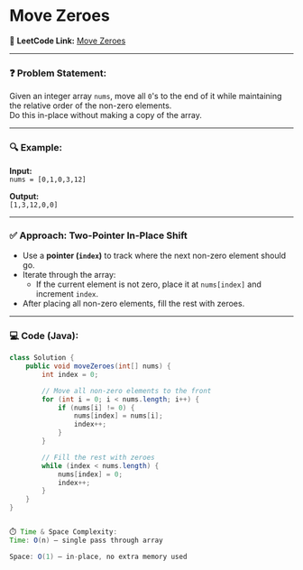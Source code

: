 # Move Zeroes

📌 **LeetCode Link:** [Move Zeroes](https://leetcode.com/problems/move-zeroes/)

---

### ❓ Problem Statement:

Given an integer array `nums`, move all `0`'s to the end of it while maintaining the relative order of the non-zero elements.  
Do this in-place without making a copy of the array.

---

### 🔍 Example:

**Input:**  
`nums = [0,1,0,3,12]`

**Output:**  
`[1,3,12,0,0]`

---

### ✅ Approach: Two-Pointer In-Place Shift

- Use a **pointer (`index`)** to track where the next non-zero element should go.
- Iterate through the array:
  - If the current element is not zero, place it at `nums[index]` and increment `index`.
- After placing all non-zero elements, fill the rest with zeroes.

---

### 💻 Code (Java):

```java
class Solution {
    public void moveZeroes(int[] nums) {
        int index = 0;

        // Move all non-zero elements to the front
        for (int i = 0; i < nums.length; i++) {
            if (nums[i] != 0) {
                nums[index] = nums[i];
                index++;
            }
        }

        // Fill the rest with zeroes
        while (index < nums.length) {
            nums[index] = 0;
            index++;
        }
    }
}


⏱️ Time & Space Complexity:
Time: O(n) — single pass through array

Space: O(1) — in-place, no extra memory used

